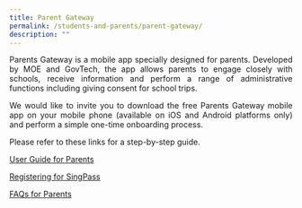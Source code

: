 ```yaml
---
title: Parent Gateway
permalink: /students-and-parents/parent-gateway/
description: ""
---
```

<p style="text-align: justify;">Parents Gateway is a mobile app specially designed for parents. Developed by MOE and GovTech, the app allows parents to engage closely with schools, receive information and perform a range of administrative functions including giving consent for school trips. </p>

<p style="text-align: justify;">We would like to invite you to download the free Parents Gateway mobile app on your mobile phone (available on iOS and Android platforms only) and perform a simple one-time onboarding process. </p>

Please refer to these links for a step-by-step guide.

[User Guide for Parents](https://manjusrisec-moe-edu-sg-admin.cwp.sg/qql/slot/u165/docs/students_parents/Parent%20Gateway/PG%20-%20User%20Guide%20for%20Parents.pdf)  

[Registering for SingPass](https://manjusrisec-moe-edu-sg-admin.cwp.sg/qql/slot/u165/docs/students_parents/Parent%20Gateway/PG%20-%20Registering%20for%20SingPass.pdf)

[FAQs for Parents](https://manjusrisec.moe.edu.sg/qql/slot/u165/docs/students_parents/Parent%20Gateway/PG%20FAQs%20for%20Parents.pdf)